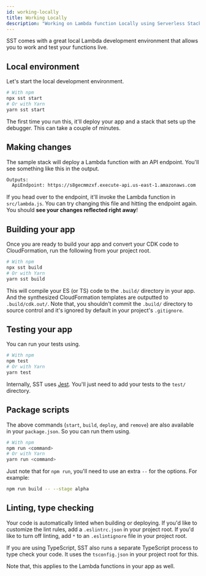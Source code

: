 ```yaml
---
id: working-locally
title: Working Locally
description: "Working on Lambda function Locally using Serverless Stack Toolkit (SST)"
---
```


SST comes with a great local Lambda development environment that allows you to work and test your functions live.

## Local environment

Let's start the local development environment.

```bash
# With npm
npx sst start
# Or with Yarn
yarn sst start
```

The first time you run this, it'll deploy your app and a stack that sets up the debugger. This can take a couple of minutes.

## Making changes

The sample stack will deploy a Lambda function with an API endpoint. You'll see something like this in the output.

```bash
Outputs:
  ApiEndpoint: https://s8gecmmzxf.execute-api.us-east-1.amazonaws.com
```

If you head over to the endpoint, it'll invoke the Lambda function in `src/lambda.js`. You can try changing this file and hitting the endpoint again. You should **see your changes reflected right away**!

## Building your app

Once you are ready to build your app and convert your CDK code to CloudFormation, run the following from your project root.

```bash
# With npm
npx sst build
# Or with Yarn
yarn sst build
```

This will compile your ES (or TS) code to the `.build/` directory in your app. And the synthesized CloudFormation templates are outputted to `.build/cdk.out/`. Note that, you shouldn't commit the `.build/` directory to source control and it's ignored by default in your project's `.gitignore`.

## Testing your app

You can run your tests using.

```bash
# With npm
npm test
# Or with Yarn
yarn test
```

Internally, SST uses [Jest](https://jestjs.io/). You'll just need to add your tests to the `test/` directory.

## Package scripts

The above commands (`start`, `build`, `deploy`, and `remove`) are also available in your `package.json`. So you can run them using.

```bash
# With npm
npm run <command>
# Or with Yarn
yarn run <command>
```

Just note that for `npm run`, you'll need to use an extra `--` for the options. For example:

```bash
npm run build -- --stage alpha
```

## Linting, type checking

Your code is automatically linted when building or deploying. If you'd like to customize the lint rules, add a `.eslintrc.json` in your project root. If you'd like to turn off linting, add `*` to an `.eslintignore` file in your project root.

If you are using TypeScript, SST also runs a separate TypeScript process to type check your code. It uses the `tsconfig.json` in your project root for this.

Note that, this applies to the Lambda functions in your app as well.
